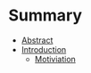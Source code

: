 # Summary

* [Abstract](README.md)
* [Introduction](introduction.md)
   * [Motiviation](motiviation.md)

